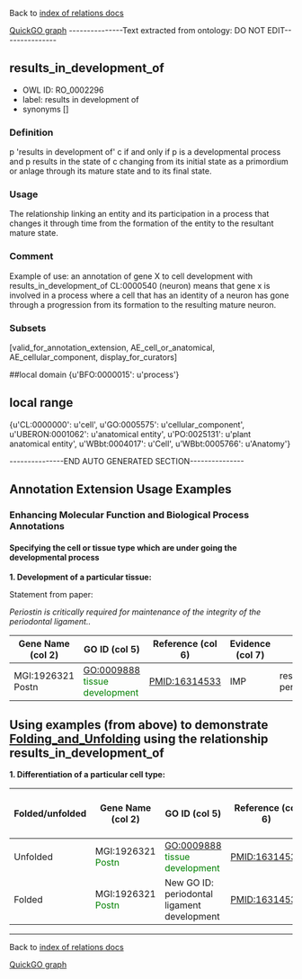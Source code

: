 Back to [index of relations docs](https://github.com/geneontology/annotation_extensions/tree/master/doc)

[QuickGO graph](http://www.ebi.ac.uk/QuickGO/AnnotationExtensionRelations.html)
---------------Text extracted from ontology: DO NOT EDIT---------------

## results_in_development_of
* OWL ID: RO_0002296
* label: results in development of
* synonyms
[]

### Definition
p 'results in development of' c if and only if p is a developmental process and p results in the state of c changing from its initial state as a primordium or anlage through its mature state and to its final state.

### Usage
The relationship linking an entity and its participation in a process that changes it through time from the formation of the entity to the resultant mature state.

### Comment
Example of use: an annotation of gene X to cell development with results_in_development_of CL:0000540 (neuron) means that gene x is involved in a process where a cell that has an identity of a neuron has gone through a progression from its formation to the resulting mature neuron.

### Subsets
[valid_for_annotation_extension, AE_cell_or_anatomical, AE_cellular_component, display_for_curators]

##local domain
{u'BFO:0000015': u'process'}

## local range
{u'CL:0000000': u'cell', u'GO:0005575': u'cellular_component', u'UBERON:0001062': u'anatomical entity', u'PO:0025131': u'plant anatomical entity', u'WBbt:0004017': u'Cell', u'WBbt:0005766': u'Anatomy'}

---------------END AUTO GENERATED SECTION---------------

























Annotation Extension Usage Examples
-----------------------------------

### Enhancing Molecular Function and Biological Process Annotations

#### Specifying the cell or tissue type which are under going the developmental process

**1. Development of a particular tissue:**

Statement from paper:

*Periostin is critically required for maintenance of the integrity of the periodontal ligament..*

| Gene Name (col 2)                                 | GO ID (col 5)                                                    | Reference (col 6) | Evidence (col 7) | Annotation Extension (col 16)                                                                  |
|---------------------------------------------------|------------------------------------------------------------------|-------------------|------------------|------------------------------------------------------------------------------------------------|
| MGI:1926321 Postn | <GO:0009888> <span style="color:green">tissue development</span> | <PMID:16314533>   | IMP              | results\_in\_development\_of(MA:0002467) periodontal ligament |

Using examples (from above) to demonstrate [Folding\_and\_Unfolding](http://wiki.geneontology.org/index.php/Folding_and_Unfolding) using the relationship results\_in\_development\_of
----------------------------------------------------------------------------------------------------------------------------------------------------------

**1. Differentiation of a particular cell type:**

| Folded/unfolded | Gene Name (col 2)                                  | GO ID (col 5)                                                                | Reference (col 6) | Evidence (col 7) | Annotation Extension (col 16)                                                    | Parent terms of new folded GO term                       |
|-----------------|----------------------------------------------------|------------------------------------------------------------------------------|-------------------|------------------|----------------------------------------------------------------------------------|----------------------------------------------------------|
| Unfolded        | MGI:1926321 <span style="color:green">Postn</span> | <GO:0009888> <span style="color:green">tissue development</span>             | <PMID:16314533>   | IMP              | results\_in\_development\_of(CL:0000540) neuron |                                                          |
| Folded          | MGI:1926321 <span style="color:green">Postn</span> | New GO ID: periodontal ligament development | <PMID:16314533>   | IMP              |                                                                                  | is\_a  GO:0009888 tissue development |

------------------------------------------------------------------------

Back to [index of relations docs](https://github.com/geneontology/annotation_extensions/tree/master/doc)

[QuickGO graph](http://www.ebi.ac.uk/QuickGO/AnnotationExtensionRelations.html)

